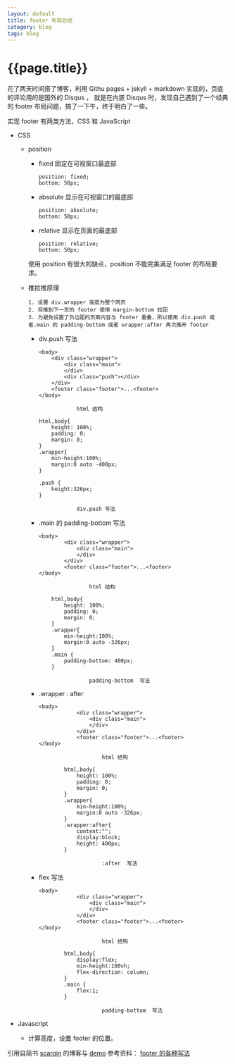 ```yaml
---
layout: default
title: footer 布局总结
category: blog
tags: blog
---
```


# {{page.title}}

花了两天时间搭了博客，利用 Githu pages + jekyll + markdown 实现的，页底的评论用的是国外的 Disqus ，
就是在内嵌 Disqus 时，发现自己遇到了一个经典的 footer 布局问题，搞了一下午，终于明白了一些。

实现 footer 有两类方法，CSS 和 JavaScript

* CSS

     * position
    
        * fixed 固定在可视窗口最底部
        
            ```
            position: fixed;
            bottom: 50px;
            ```
        * absolute 显示在可视窗口的最底部
        
            ```
            position: absolute;
            bottom: 50px;
            ```
        * relative 显示在页面的最底部
        
            ```
            position: relative;
            bottom: 50px;
            ```
            
        使用 position 有很大的缺点，position 不能完美满足 footer 的布局要求。
    
    * 推拉推原理
        
        ```
        1. 设置 div.wrapper 高度为整个网页
        2. 将推到下一页的 footer 使用 margin-bottom 拉回
        3. 为避免设置了负边距的页面内容与 footer 重叠，所以使用 div.push 或者.main 的 padding-bottom 或者 wrapper:after 再次推开 footer
        ```
         
        * div.push 写法
        
            ```
            <body>
                <div class="wrapper">
                    <div class="main">
                    </div>
                    <div class="push"></div>
                </div>
                <footer class="footer">...<footer>
            </body>
                
                        html 结构
                        
            html,body{
                height: 100%;
                padding: 0;
                margin: 0;
            }
            .wrapper{
                min-height:100%;
                margin:0 auto -400px;       
            }
            
            .push {
                height:326px;
            }
            
                        div.push 写法
            ```
        * .main 的 padding-bottom 写法
        
            ```
            <body>
                    <div class="wrapper">
                        <div class="main">
                        </div>
                    </div>
                    <footer class="footer">...<footer>
            </body>
                    
                            html 结构
                            
                html,body{
                    height: 100%;
                    padding: 0;
                    margin: 0;
                }
                .wrapper{
                    min-height:100%;
                    margin:0 auto -326px;       
                }
                .main {
                    padding-bottom: 400px;
                }
                
                            padding-bottom  写法
            ```
        * .wrapper : after
        
            ```
            <body>
                        <div class="wrapper">
                            <div class="main">
                            </div>
                        </div>
                        <footer class="footer">...<footer>
            </body>
                        
                                html 结构
                                
                    html,body{
                        height: 100%;
                        padding: 0;
                        margin: 0;
                    }
                    .wrapper{
                        min-height:100%;
                        margin:0 auto -326px;       
                    }
                    .wrapper:after{
                        content:"";
                        display:block;
                        height: 400px;
                    }
                    
                                :after  写法
            ```
        * flex 写法
        
            ```
            <body>
                        <div class="wrapper">
                            <div class="main">
                            </div>
                        </div>
                        <footer class="footer">...<footer>
            </body>
                        
                                html 结构
                                
                    html,body{
                        display:flex;
                        min-height:100vh;
                        flex-direction: column;
                    }
                    .main {
                        flex:1;
                    }
                    
                                padding-bottom  写法
            ```

* Javascript

    * 计算高度，设置 footer 的位置。

引用自简书 [scarqin](http://www.jianshu.com/users/9f4b86bd9c0e/latest_articles) 的博客与 [demo](http://htmlpreview.github.io/?https://github.com/scarqin/ripple-new/blob/master/footer/method.html) 
参考资料： [footer 的各种写法](http://www.jianshu.com/p/c91eee6849cb)